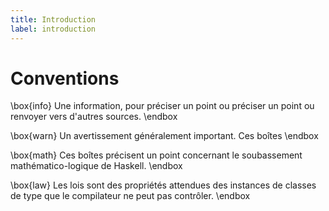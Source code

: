 ```yaml
---
title: Introduction
label: introduction
---
```


# Conventions

\box{info}
Une information, pour préciser un point ou préciser un point ou renvoyer vers d'autres sources.
\endbox

\box{warn}
Un avertissement généralement important.
Ces boîtes 
\endbox

\box{math}
Ces boîtes précisent un point concernant le soubassement mathématico-logique de Haskell.
\endbox

\box{law}
Les lois sont des propriétés attendues des instances de classes de type que le compilateur ne peut pas contrôler.
\endbox

